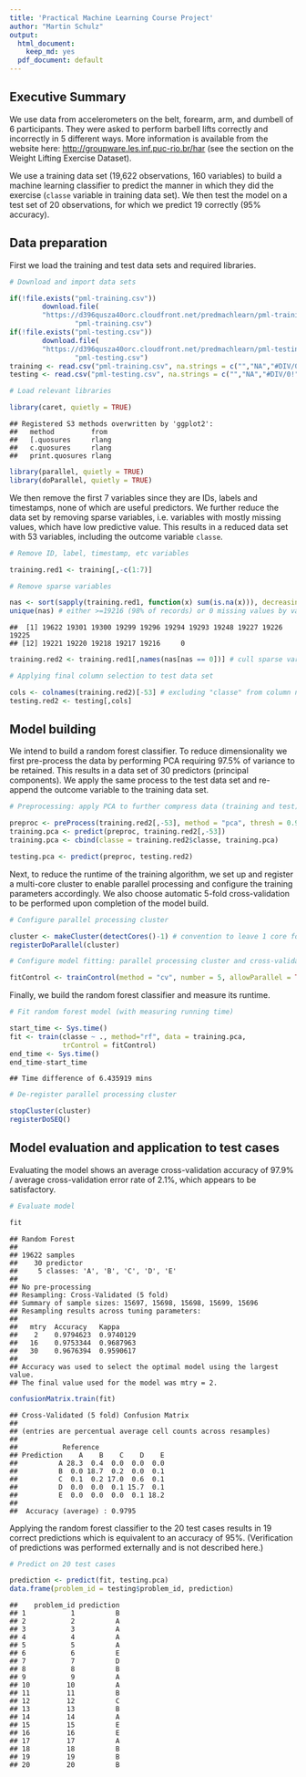```yaml
---
title: 'Practical Machine Learning Course Project'
author: "Martin Schulz"
output:
  html_document:
    keep_md: yes
  pdf_document: default
---
```




## Executive Summary

We use data from accelerometers on the belt, forearm, arm, and dumbell of 6
participants. They were asked to perform barbell lifts correctly and incorrectly
in 5 different ways. More information is available from the website here: http://groupware.les.inf.puc-rio.br/har (see the section on the Weight Lifting
Exercise Dataset).  
  
We use a training data set (19,622 observations, 160 variables) to build a 
machine learning classifier to predict the manner in which they did the
exercise (`classe` variable in training data set). We then test the model on a 
test set of 20 observations, for which we predict 19 correctly (95% accuracy).
   
## Data preparation
   
First we load the training and test data sets and required libraries.  
   

```r
# Download and import data sets

if(!file.exists("pml-training.csv"))
        download.file(
        "https://d396qusza40orc.cloudfront.net/predmachlearn/pml-training.csv",
                "pml-training.csv")
if(!file.exists("pml-testing.csv"))
        download.file(
        "https://d396qusza40orc.cloudfront.net/predmachlearn/pml-testing.csv",
                "pml-testing.csv")
training <- read.csv("pml-training.csv", na.strings = c("","NA","#DIV/0!"))
testing <- read.csv("pml-testing.csv", na.strings = c("","NA","#DIV/0!"))

# Load relevant libraries

library(caret, quietly = TRUE)
```

```
## Registered S3 methods overwritten by 'ggplot2':
##   method         from 
##   [.quosures     rlang
##   c.quosures     rlang
##   print.quosures rlang
```

```r
library(parallel, quietly = TRUE)
library(doParallel, quietly = TRUE)
```
   
We then remove the first 7 variables since they are IDs, labels and timestamps, 
none of which are useful predictors. We further reduce the data set by removing 
sparse variables, i.e. variables with mostly missing values, which have low
predictive value. This results in a reduced data set with 53 variables, 
including the outcome variable `classe`.  
   
   

```r
# Remove ID, label, timestamp, etc variables

training.red1 <- training[,-c(1:7)]

# Remove sparse variables

nas <- sort(sapply(training.red1, function(x) sum(is.na(x))), decreasing = TRUE)
unique(nas) # either >=19216 (98% of records) or 0 missing values by variable
```

```
##  [1] 19622 19301 19300 19299 19296 19294 19293 19248 19227 19226 19225
## [12] 19221 19220 19218 19217 19216     0
```

```r
training.red2 <- training.red1[,names(nas[nas == 0])] # cull sparse variables

# Applying final column selection to test data set

cols <- colnames(training.red2)[-53] # excluding "classe" from column names
testing.red2 <- testing[,cols]
```
  
  
## Model building
  
We intend to build a random forest classifier. To reduce dimensionality we first
pre-process the data by performing PCA requiring 97.5% of variance to be 
retained. This results in a data set of 30 predictors (principal components). We
apply the same process to the test data set and re-append the outcome variable 
to the training data set.
   

```r
# Preprocessing: apply PCA to further compress data (training and test)

preproc <- preProcess(training.red2[,-53], method = "pca", thresh = 0.975)
training.pca <- predict(preproc, training.red2[,-53])
training.pca <- cbind(classe = training.red2$classe, training.pca)

testing.pca <- predict(preproc, testing.red2)
```
  
Next, to reduce the runtime of the training algorithm, we set up and register a 
multi-core cluster to enable parallel processing and configure the training 
parameters accordingly. We also choose automatic 5-fold cross-validation to 
be performed upon completion of the model build.   
  

```r
# Configure parallel processing cluster

cluster <- makeCluster(detectCores()-1) # convention to leave 1 core for OS
registerDoParallel(cluster)

# Configure model fitting: parallel processing cluster and cross-validation

fitControl <- trainControl(method = "cv", number = 5, allowParallel = TRUE)
```
  
Finally, we build the random forest classifier and measure its runtime.  
   

```r
# Fit random forest model (with measuring running time)

start_time <- Sys.time()
fit <- train(classe ~ ., method="rf", data = training.pca,
             trControl = fitControl)
end_time <- Sys.time()
end_time-start_time
```

```
## Time difference of 6.435919 mins
```

```r
# De-register parallel processing cluster

stopCluster(cluster)
registerDoSEQ()
```
   
   
## Model evaluation and application to test cases
  
Evaluating the model shows an average cross-validation accuracy of 97.9% / 
average cross-validation error rate of 2.1%, which appears to be satisfactory.   
  

```r
# Evaluate model

fit
```

```
## Random Forest 
## 
## 19622 samples
##    30 predictor
##     5 classes: 'A', 'B', 'C', 'D', 'E' 
## 
## No pre-processing
## Resampling: Cross-Validated (5 fold) 
## Summary of sample sizes: 15697, 15698, 15698, 15699, 15696 
## Resampling results across tuning parameters:
## 
##   mtry  Accuracy   Kappa    
##    2    0.9794623  0.9740129
##   16    0.9753344  0.9687963
##   30    0.9676394  0.9590617
## 
## Accuracy was used to select the optimal model using the largest value.
## The final value used for the model was mtry = 2.
```

```r
confusionMatrix.train(fit)
```

```
## Cross-Validated (5 fold) Confusion Matrix 
## 
## (entries are percentual average cell counts across resamples)
##  
##           Reference
## Prediction    A    B    C    D    E
##          A 28.3  0.4  0.0  0.0  0.0
##          B  0.0 18.7  0.2  0.0  0.1
##          C  0.1  0.2 17.0  0.6  0.1
##          D  0.0  0.0  0.1 15.7  0.1
##          E  0.0  0.0  0.0  0.1 18.2
##                             
##  Accuracy (average) : 0.9795
```
  
Applying the random forest classifier to the 20 test cases results in 19 correct
predictions which is equivalent to an accuracy of 95%. (Verification of 
predictions was performed externally and is not described here.)  
  

```r
# Predict on 20 test cases

prediction <- predict(fit, testing.pca)
data.frame(problem_id = testing$problem_id, prediction)
```

```
##    problem_id prediction
## 1           1          B
## 2           2          A
## 3           3          A
## 4           4          A
## 5           5          A
## 6           6          E
## 7           7          D
## 8           8          B
## 9           9          A
## 10         10          A
## 11         11          B
## 12         12          C
## 13         13          B
## 14         14          A
## 15         15          E
## 16         16          E
## 17         17          A
## 18         18          B
## 19         19          B
## 20         20          B
```
